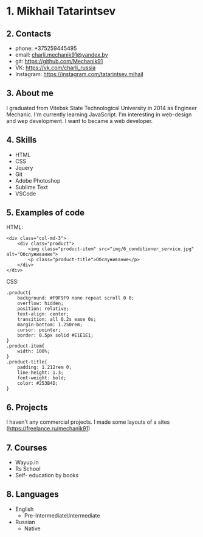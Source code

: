 # 1. Mikhail Tatarintsev
## 2. Contacts
 * phone: +375259445495
 * email: <charli.mechanik91@yandex.by>
 * git: <https://github.com/Mechanik91>
 * VK: <https://vk.com/charli_russia>
 * Instagram: <https://instagram.com/tatarintsev.mihail>
## 3. About me
 I graduated from Vitebsk State Technological University in 2014 as Engineer Mechanic. I'm currently learning JavaScript. I'm interesting in web-design and wep development. I want to became a web developer.
## 4. Skills
 * HTML
 * CSS
 * Jquery
 * Git
 * Adobe Photoshop
 * Sublime Text
 * VSCode
## 5. Examples of code
HTML:

	<div class="col-md-3">
		<div class="product">
			<img class="product-item" src="img/6_conditioner_service.jpg" alt="Обслуживание">
			<p class="product-title">Обслуживание</p>
		</div>
	</div>

CSS:

	.product{
		background: #F9F9F9 none repeat scroll 0 0;
		overflow: hidden;
		position: relative;
		text-align: center;
		transition: all 0.2s ease 0s;
		margin-bottom: 1.250rem;
		cursor: pointer;
		border: 0.5px solid #E1E1E1;
	}
	.product-item{
		width: 100%;
	}
	.product-title{
		padding: 1.212rem 0;
		line-height: 1.3;
		font-weight: bold;
		color: #253B4D;
	}

## 6. Projects
I haven't any commercial projects. I made some layouts of a sites (<https://freelance.ru/mechanik91>)
## 7. Courses
* Wayup.in
* Rs School
* Self- education by books
## 8. Languages
* English
  * Pre-Intermediate\Intermediate
* Russian
  * Native
